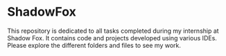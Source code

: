 # ShadowFox
This repository is dedicated to all tasks completed during my internship at Shadow Fox. It contains code and projects developed using various IDEs. Please explore the different folders and files to see my work.
